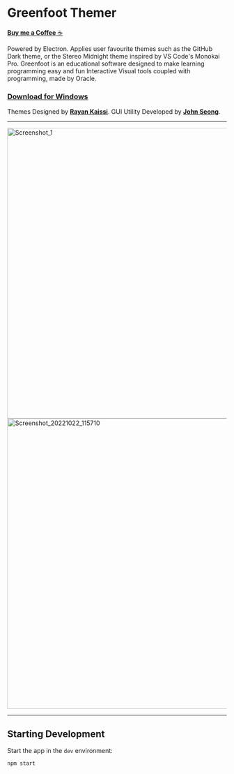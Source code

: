 # Greenfoot Themer

[**Buy me a Coffee** ☕](https://www.buymeacoffee.com/wonmor)

Powered by Electron. Applies user favourite themes such as the GitHub Dark theme, or the Stereo Midnight theme inspired by VS Code's Monokai Pro.
Greenfoot is an educational software designed to make learning programming easy and fun Interactive Visual tools coupled with programming, made by Oracle.

### [Download for Windows](https://github.com/wonmor/Greenfoot-Themer/raw/main/release/Greenfoot%20Themer%20Setup%201.0.0.exe)

Themes Designed by [**Rayan Kaissi**](https://github.com/GameGenesis). GUI Utility Developed by [**John Seong**](https://github.com/wonmor).

---

<img width="666" alt="Screenshot_1" src="https://user-images.githubusercontent.com/35755386/198854357-d98b3560-0b3c-457e-aa3e-5e2a8c32861b.png">

<img width="666" alt="Screenshot_20221022_115710" src="https://user-images.githubusercontent.com/35755386/197538570-8cf867b7-0e8c-450c-bbf7-af46a1756d13.png">

---

## Starting Development

Start the app in the `dev` environment:

```bash
npm start
```
